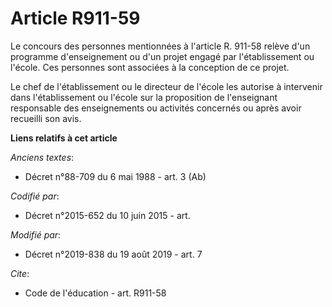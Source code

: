 # Article R911-59

Le concours des personnes mentionnées à l'article R. 911-58 relève d'un programme d'enseignement ou d'un projet engagé par
l'établissement ou l'école. Ces personnes sont associées à la conception de ce projet.

Le chef de l'établissement ou le directeur de l'école les autorise à intervenir dans l'établissement ou l'école sur la
proposition de l'enseignant responsable des enseignements ou activités concernés ou après avoir recueilli son avis.

**Liens relatifs à cet article**

_Anciens textes_:

  - Décret n°88-709 du 6 mai 1988 - art. 3 (Ab)

_Codifié par_:

  - Décret n°2015-652 du 10 juin 2015 - art.

_Modifié par_:

  - Décret n°2019-838 du 19 août 2019 - art. 7

_Cite_:

  - Code de l'éducation - art. R911-58
